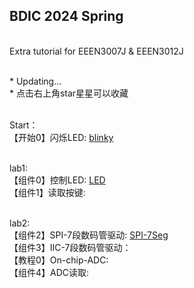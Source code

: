 ## BDIC 2024 Spring

<br> Extra tutorial for EEEN3007J & EEEN3012J

<br> * Updating...
<br> * 点击右上角star星星可以收藏


<br> Start：
    <br>【开始0】闪烁LED: [blinky](./C8051F/Blinky/test.c)

<br> lab1: 
    <br>【组件0】控制LED: [LED](./C8051F/Lab1/led_ctrl.c)
    <br>【组件1】读取按键:

<br> lab2: 
    <br>【组件2】SPI-7段数码管驱动: [SPI-7Seg](./C8051F/Serial7Seg/SPI_7Seg.c)
    <br>【组件3】IIC-7段数码管驱动：
    <br>【教程0】On-chip-ADC: 
    <br>【组件4】ADC读取: 
